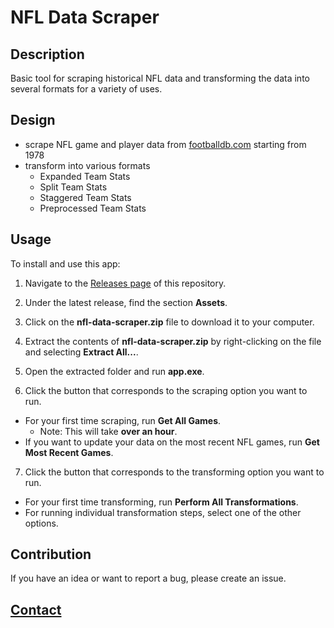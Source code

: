 # NFL Data Scraper

## Description
 
Basic tool for scraping historical NFL data and transforming the data into several formats for a variety of uses.

## Design

- scrape NFL game and player data from [footballdb.com](https://www.footballdb.com/) starting from 1978
- transform into various formats
  - Expanded Team Stats
  - Split Team Stats
  - Staggered Team Stats
  - Preprocessed Team Stats

## Usage

To install and use this app:

1. Navigate to the [Releases page](https://github.com/ColeBallard/nfl-data-scraper/releases) of this repository.

2. Under the latest release, find the section **Assets**.

3. Click on the **nfl-data-scraper.zip** file to download it to your computer.

4. Extract the contents of **nfl-data-scraper.zip** by right-clicking on the file and selecting **Extract All...**.

5. Open the extracted folder and run **app.exe**.

6. Click the button that corresponds to the scraping option you want to run.

- For your first time scraping, run **Get All Games**.
  - Note: This will take **over an hour**.
- If you want to update your data on the most recent NFL games, run **Get Most Recent Games**.

7. Click the button that corresponds to the transforming option you want to run.

- For your first time transforming, run **Perform All Transformations**.
- For running individual transformation steps, select one of the other options.

## Contribution

If you have an idea or want to report a bug, please create an issue.

## **[Contact](https://coleb.io/contact)**
